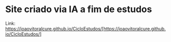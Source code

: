 # Site criado via IA a fim de estudos

Link: https://joaovitoralcure.github.io/CicloEstudos/[https://joaovitoralcure.github.io/CicloEstudos/]
